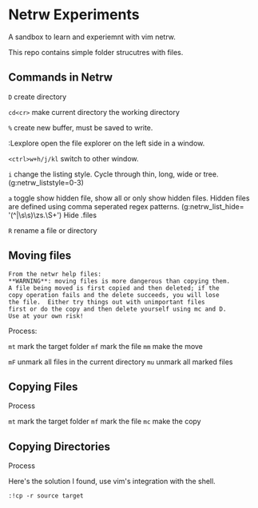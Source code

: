 # Netrw Experiments

A sandbox to learn and experiemnt with vim netrw.

This repo contains simple folder strucutres with files.

## Commands in Netrw

`D` create directory

`cd<cr>` make current directory the working directory

`%` create new buffer, must be saved to write.

:Lexplore open the file explorer on the left side in a window.

`<ctrl>w+h/j/kl` switch to other window.

`i` change the listing style. Cycle through thin, long, wide or tree. (g:netrw_liststyle=0-3)

`a` toggle show hidden file, show all or only show hidden files. Hidden files are defined using comma seperated regex patterns. (g:netrw_list_hide= '\(^\|\s\s\)\zs\.\S\+') Hide .files

`R` rename a file or directory

## Moving files

	From the netwr help files:
    **WARNING**: moving files is more dangerous than copying them.
	A file being moved is first copied and then deleted; if the
	copy operation fails and the delete succeeds, you will lose
	the file.  Either try things out with unimportant files
	first or do the copy and then delete yourself using mc and D.
	Use at your own risk!

Process:

`mt` mark the target folder
`mf` mark the file
`mm` make the move

`mF` unmark all files in the current directory
`mu` unmark all marked files

## Copying Files

Process

`mt` mark the target folder
`mf` mark the file
`mc` make the copy


## Copying Directories

Process

Here's the solution I found, use vim's integration with the shell.

`:!cp -r source target`
